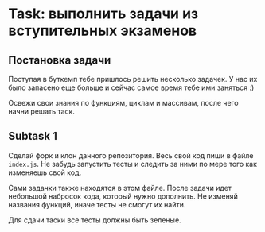 # Task: выполнить задачи из вступительных экзаменов

## Постановка задачи

Поступая в буткемп тебе пришлось решить несколько задачек. У нас их было запасено еще больше и сейчас самое время тебе ими заняться :)

Освежи свои знания по функциям, циклам и массивам, после чего начни решать таск.

## Subtask 1

Сделай форк и клон данного репозитория. Весь свой код пиши в файле `index.js`. Не забудь запустить тесты и следить за ними по мере того как изменяешь свой код.

Сами задачки также находятся в этом файле. После задачи идет небольшой набросок кода, который нужно дополнить. Не изменяй названия функций, иначе тесты не смогут их найти.

Для сдачи таски все тесты должны быть зеленые.
